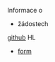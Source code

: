 Informace o 
- žádostech

[github](https://github.com/nikdo3/frontendui_mirda/tree/app-users)
HL
- [form](/forms/form/view/190d578c-afb1-11ed-9bd8-0242ac110002)